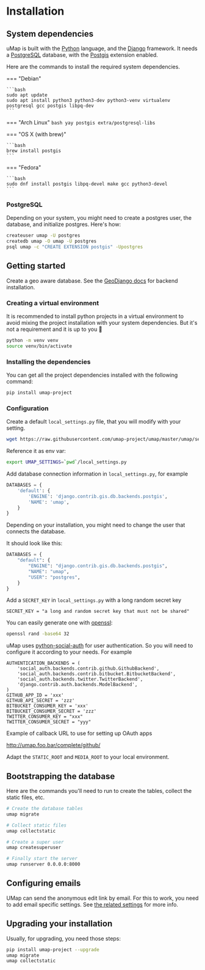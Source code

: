 # Installation

## System dependencies

uMap is built with the [Python](https://python.org) language, and the [Django](https://djangoproject.com) framework. It needs a [PostgreSQL](https://www.postgresql.org/) database, with the [Postgis](https://postgis.net/) extension enabled.

Here are the commands to install the required system dependencies.

=== "Debian"
    
    ```bash
    sudo apt update
    sudo apt install python3 python3-dev python3-venv virtualenv postgresql gcc postgis libpq-dev
    ``` 

=== "Arch Linux"
    ```bash
    yay postgis extra/postgresql-libs
    ```

=== "OS X (with brew)"

    ```bash
    brew install postgis
    ```

=== "Fedora"

    ```bash
    sudo dnf install postgis libpq-devel make gcc python3-devel
    ```

### PostgreSQL

Depending on your system, you might need to create a postgres user, the database, and initialize postgres. Here's how:

```bash
createuser umap -U postgres
createdb umap -O umap -U postgres
psql umap -c "CREATE EXTENSION postgis" -Upostgres
```

## Getting started

Create a geo aware database. See the [GeoDjango docs](https://docs.djangoproject.com/en/dev/ref/contrib/gis/install/) for backend installation.

### Creating a virtual environment 

It is recommended to install python projects in a virtual environment to avoid mixing the project installation with your system dependencies. But it's not a requirement and it is up to you 🫣

```bash
python -m venv venv
source venv/bin/activate
```

### Installing the dependencies

You can get all the project dependencies installed with the following command:

```bash
pip install umap-project
```

### Configuration

Create a default `local_settings.py` file, that you will modify with your setting.

```bash
wget https://raw.githubusercontent.com/umap-project/umap/master/umap/settings/local.py.sample -O local_settings.py
```

Reference it as env var:

```bash
export UMAP_SETTINGS=`pwd`/local_settings.py
```

Add database connection information in `local_settings.py`, for example

```python title="local_settings.py"
DATABASES = {
    'default': {
        'ENGINE': 'django.contrib.gis.db.backends.postgis',
        'NAME': 'umap',
    }
}
```

Depending on your installation, you might need to change the user that connects the database.

It should look like this:

```python title="local_settings.py"
DATABASES = {
    "default": {
        "ENGINE": "django.contrib.gis.db.backends.postgis",
        "NAME": "umap",
        "USER": "postgres",
    }
}
```

Add a `SECRET_KEY` in `local_settings.py` with a long random secret key

```title="local_settings.py"
SECRET_KEY = "a long and random secret key that must not be shared"
```

You can easily generate one with [openssl](https://www.openssl.org/):

```bash
openssl rand -base64 32
```

uMap uses [python-social-auth](http://python-social-auth.readthedocs.org/) for user authentication. So you will need to configure it according to your needs. For example

```title="local_settings.py"
AUTHENTICATION_BACKENDS = (
    'social_auth.backends.contrib.github.GithubBackend',
    'social_auth.backends.contrib.bitbucket.BitbucketBackend',
    'social_auth.backends.twitter.TwitterBackend',
    'django.contrib.auth.backends.ModelBackend',
)
GITHUB_APP_ID = 'xxx'
GITHUB_API_SECRET = 'zzz'
BITBUCKET_CONSUMER_KEY = 'xxx'
BITBUCKET_CONSUMER_SECRET = 'zzz'
TWITTER_CONSUMER_KEY = "xxx"
TWITTER_CONSUMER_SECRET = "yyy"
```

Example of callback URL to use for setting up OAuth apps

http://umap.foo.bar/complete/github/

Adapt the `STATIC_ROOT` and `MEDIA_ROOT` to your local environment.

## Bootstrapping the database

Here are the commands you'll need to run to create the tables, collect the static files, etc.

```bash
# Create the database tables
umap migrate

# Collect static files
umap collectstatic

# Create a super user
umap createsuperuser

# Finally start the server
umap runserver 0.0.0.0:8000
```

## Configuring emails

UMap can send the anonymous edit link by email. For this to work, you need to
add email specific settings. See [the related settings](config/settings.md#email_backend) for more info.

## Upgrading your installation

Usually, for upgrading, you need those steps:

```bash
pip install umap-project --upgrade
umap migrate
umap collectstatic
```

